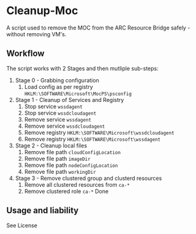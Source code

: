 # Cleanup-Moc
A script used to remove the MOC from the ARC Resource Bridge safely - without removing VM's.

## Workflow
The script works with 2 Stages and then mutliple sub-steps:
1. Stage 0 - Grabbing configuration
   1. Load config as per registry `HKLM:\SOFTWARE\Microsoft\MocPS\psconfig`
2. Stage 1 - Cleanup of Services and Registry
   1. Stop service `wssdagent`
   2. Stop service `wssdcloudagent`
   3. Remove service `wssdagent`
   4. Remove service `wssdcloudagent`
   5. Remove registry `HKLM:\SOFTWARE\Microsoft\wssdcloudagent`
   6. Remove registry `HKLM:\SOFTWARE\Microsoft\wssdagent`
3. Stage 2 - Cleanup local files
   1. Remove file path `cloudConfigLocation`
   2. Remove file path `imageDir`
   3. Remove file path `nodeConfigLocation`
   4. Remove file path `workingDir`
4. Stage 3 - Remove clustered group and clusterd resources
   1. Remove all clustered resources from `ca-*`
   2. Remove clustered role `ca-*`
Done

## Usage and liability
See License
